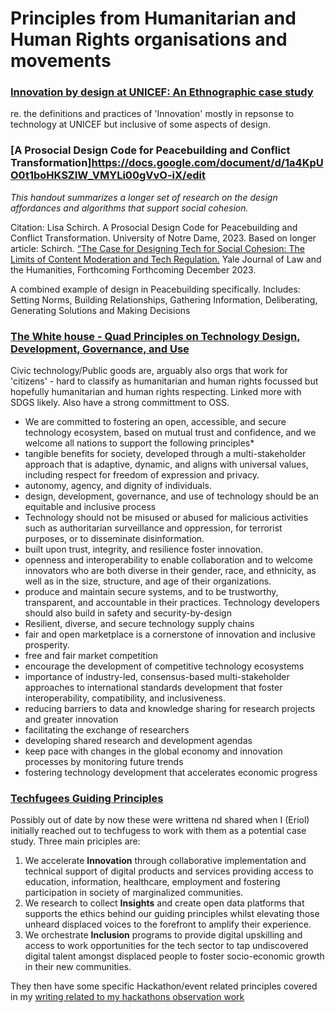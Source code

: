 # Principles from Humanitarian and Human Rights organisations and movements

### [Innovation by design at UNICEF: An Ethnographic case study](https://www.academia.edu/16972372/Innovation_by_Design_at_UNICEF) 
re. the definitions and practices of 'Innovation' mostly in repsonse to technology at UNICEF but inclusive of some aspects of design.


### [A Prosocial Design Code for Peacebuilding and Conflict Transformation]https://docs.google.com/document/d/1a4KpUO0t1boHKSZIW_VMYLi00gVvO-iX/edit
*This handout summarizes a longer set of research on the design affordances and algorithms that support social cohesion.*

Citation: Lisa Schirch. A Prosocial Design Code for Peacebuilding and Conflict Transformation. University of Notre Dame, 2023.  Based on longer article: Schirch. [“The Case for Designing Tech for Social Cohesion: The Limits of Content Moderation and Tech Regulation.](https://papers.ssrn.com/sol3/papers.cfm?abstract_id=4360807) Yale Journal of Law and the Humanities, Forthcoming Forthcoming December 2023. 

A combined example of design in Peacebuilding specifically. Includes:
Setting Norms, Building Relationships, Gathering Information, Deliberating, Generating Solutions and Making Decisions


### [The White house - Quad Principles on Technology Design, Development, Governance, and Use](https://www.whitehouse.gov/briefing-room/statements-releases/2021/09/24/quad-principles-on-technology-design-development-governance-and-use/)
Civic technology/Public goods are, arguably also orgs that work for 'citizens' - hard to classify as humanitarian and human rights focussed but hopefully humanitarian and human rights respecting. Linked more with SDGS likely. Also have a strong committment to OSS.

* We are committed to fostering an open, accessible, and secure technology ecosystem, based on mutual trust and confidence, and we welcome all nations to support the following principles*
* tangible benefits for society, developed through a multi-stakeholder approach that is adaptive, dynamic, and aligns with universal values, including respect for freedom of expression and privacy.
* autonomy, agency, and dignity of individuals.  
* design, development, governance, and use of technology should be an equitable and inclusive process
* Technology should not be misused or abused for malicious activities such as authoritarian surveillance and oppression, for terrorist purposes, or to disseminate disinformation.
* built upon trust, integrity, and resilience foster innovation.
* openness and interoperability to enable collaboration and to welcome innovators who are both diverse in their gender, race, and ethnicity, as well as in the size, structure, and age of their organizations.
* produce and maintain secure systems, and to be trustworthy, transparent, and accountable in their practices. Technology developers should also build in safety and security-by-design 
* Resilient, diverse, and secure technology supply chains
* fair and open marketplace is a cornerstone of innovation and inclusive prosperity.
* free and fair market competition
* encourage the development of competitive technology ecosystems
* importance of industry-led, consensus-based multi-stakeholder approaches to international standards development that foster interoperability, compatibility, and inclusiveness.
* reducing barriers to data and knowledge sharing for research projects and greater innovation
* facilitating the exchange of researchers
* developing shared research and development agendas
* keep pace with changes in the global economy and innovation processes by monitoring future trends
* fostering technology development that accelerates economic progress 


### [Techfugees Guiding Principles](https://www.notion.so/Techfugees-Guiding-Principles-b869ab9cd6754c78bcd6e5391f020e4a)
Possibly out of date by now these were writtena nd shared when I (Eriol) initially reached out to techfugess to work with them as a potential case study. 
Three main priciples are:
1. We accelerate **Innovation** through collaborative implementation and technical support of digital products and services providing access to education, information, healthcare, employment and fostering participation in society of marginalized communities.
2. We research to collect **Insights** and create open data platforms that supports the ethics behind our guiding principles whilst elevating those unheard displaced voices to the forefront to amplify their experience.
3. We orchestrate **Inclusion** programs to provide digital upskilling and access to work opportunities for the tech sector to tap undiscovered digital talent amongst displaced people to foster socio-economic growth  in their new communities.

They then have some specific Hackathon/event related principles covered in my [writing related to my hackathons observation work](#)


